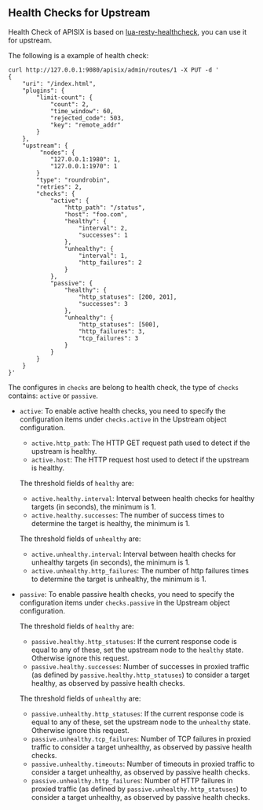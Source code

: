 <!--
#
# Licensed to the Apache Software Foundation (ASF) under one or more
# contributor license agreements.  See the NOTICE file distributed with
# this work for additional information regarding copyright ownership.
# The ASF licenses this file to You under the Apache License, Version 2.0
# (the "License"); you may not use this file except in compliance with
# the License.  You may obtain a copy of the License at
#
#     http://www.apache.org/licenses/LICENSE-2.0
#
# Unless required by applicable law or agreed to in writing, software
# distributed under the License is distributed on an "AS IS" BASIS,
# WITHOUT WARRANTIES OR CONDITIONS OF ANY KIND, either express or implied.
# See the License for the specific language governing permissions and
# limitations under the License.
#
-->


## Health Checks for Upstream

Health Check of APISIX is based on [lua-resty-healthcheck](https://github.com/Kong/lua-resty-healthcheck),
you can use it for upstream.

The following is a example of health check:

```shell
curl http://127.0.0.1:9080/apisix/admin/routes/1 -X PUT -d '
{
    "uri": "/index.html",
    "plugins": {
        "limit-count": {
            "count": 2,
            "time_window": 60,
            "rejected_code": 503,
            "key": "remote_addr"
        }
    },
    "upstream": {
         "nodes": {
            "127.0.0.1:1980": 1,
            "127.0.0.1:1970": 1
        }
        "type": "roundrobin",
        "retries": 2,
        "checks": {
            "active": {
                "http_path": "/status",
                "host": "foo.com",
                "healthy": {
                    "interval": 2,
                    "successes": 1
                },
                "unhealthy": {
                    "interval": 1,
                    "http_failures": 2
                }
            },
            "passive": {
                "healthy": {
                    "http_statuses": [200, 201],
                    "successes": 3
                },
                "unhealthy": {
                    "http_statuses": [500],
                    "http_failures": 3,
                    "tcp_failures": 3
                }
            }
        }
    }
}'
```

The configures in `checks` are belong to health check, the type of `checks`
contains: `active` or `passive`.

* `active`: To enable active health checks, you need to specify the configuration items under `checks.active` in the Upstream object configuration.

    * `active.http_path`: The HTTP GET request path used to detect if the upstream is healthy.
    * `active.host`: The HTTP request host used to detect if the upstream is healthy.

    The threshold fields of `healthy` are:
    * `active.healthy.interval`: Interval between health checks for healthy targets (in seconds), the minimum is 1.
    * `active.healthy.successes`: The number of success times to determine the target is healthy, the minimum is 1.

    The threshold fields of  `unhealthy` are:
    * `active.unhealthy.interval`: Interval between health checks for unhealthy targets (in seconds), the minimum is 1.
    * `active.unhealthy.http_failures`: The number of http failures times to determine the target is unhealthy, the minimum is 1.

* `passive`: To enable passive health checks, you need to specify the configuration items under `checks.passive` in the Upstream object configuration.

    The threshold fields of `healthy` are:
    * `passive.healthy.http_statuses`: If the current response code is equal to any of these, set the upstream node to the `healthy` state. Otherwise ignore this request.
    * `passive.healthy.successes`: Number of successes in proxied traffic (as defined by `passive.healthy.http_statuses`) to consider a target healthy, as observed by passive health checks.

    The threshold fields of `unhealthy` are:
    * `passive.unhealthy.http_statuses`: If the current response code is equal to any of these, set the upstream node to the `unhealthy` state. Otherwise ignore this request.
    * `passive.unhealthy.tcp_failures`: Number of TCP failures in proxied traffic to consider a target unhealthy, as observed by passive health checks.
    * `passive.unhealthy.timeouts`: Number of timeouts in proxied traffic to consider a target unhealthy, as observed by passive health checks.
    * `passive.unhealthy.http_failures`: Number of HTTP failures in proxied traffic (as defined by `passive.unhealthy.http_statuses`) to consider a target unhealthy, as observed by passive health checks.
